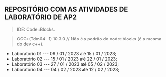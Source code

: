 ## REPOSITÓRIO COM AS ATIVIDADES DE LABORATÓRIO DE AP2

> IDE: Code::Blocks.

> GCC: (Tdm64 -1) 10.3.0 // Não é a padrão do code::blocks (é a mesma do dev c++).

* Laboratório 01 --- 09 / 01 / 2023 até 15 / 01 / 2023;
* Laboratório 02 --- 15 / 01 / 2023 até 22 / 01 / 2023;
* Laboratório 03 --- 27 / 01 / 2023 até 05 / 02 / 2023;
* Laboratório 04 --- 04 / 02 / 2023 até 12 / 02 / 2023;
 
